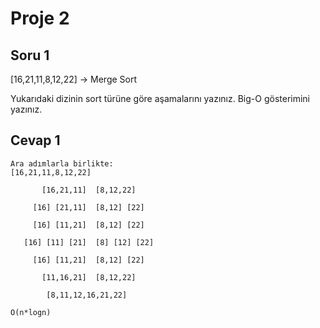 # Proje 2

## Soru 1

[16,21,11,8,12,22] -> Merge Sort

Yukarıdaki dizinin sort türüne göre aşamalarını yazınız.
Big-O gösterimini yazınız.

## Cevap 1

```
Ara adımlarla birlikte: 
[16,21,11,8,12,22]

       [16,21,11]  [8,12,22]

     [16] [21,11]  [8,12] [22]

     [16] [11,21]  [8,12] [22]

   [16] [11] [21]  [8] [12] [22]

     [16] [11,21]  [8,12] [22]

       [11,16,21]  [8,12,22]

        [8,11,12,16,21,22]
```

```
O(n*logn)
```




